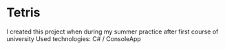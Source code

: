 # Tetris
I created this project when during my summer practice after first course of university
Used technologies: C# / ConsoleApp
